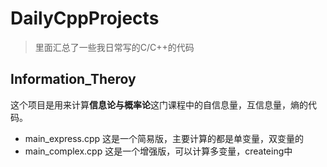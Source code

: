 # DailyCppProjects
> 里面汇总了一些我日常写的C/C++的代码

## Information_Theroy

这个项目是用来计算**信息论与概率论**这门课程中的自信息量，互信息量，熵的代码。
- main_express.cpp 这是一个简易版，主要计算的都是单变量，双变量的
- main_complex.cpp 这是一个增强版，可以计算多变量，createing中
